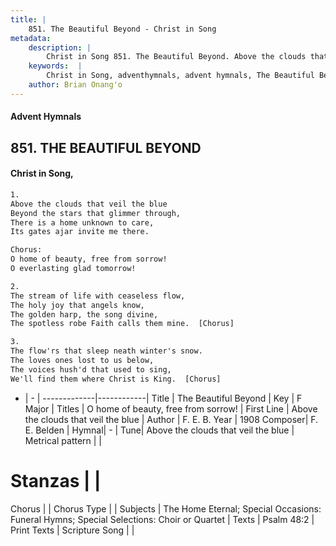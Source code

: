 ```yaml
---
title: |
    851. The Beautiful Beyond - Christ in Song
metadata:
    description: |
        Christ in Song 851. The Beautiful Beyond. Above the clouds that veil the blue Beyond the stars that glimmer through, There is a home unknown to care, Its gates ajar invite me there. Chorus: O home of beauty, free from sorrow! O everlasting glad tomorrow!
    keywords:  |
        Christ in Song, adventhymnals, advent hymnals, The Beautiful Beyond, Above the clouds that veil the blue. O home of beauty, free from sorrow!
    author: Brian Onang'o
---
```


#### Advent Hymnals
## 851. THE BEAUTIFUL BEYOND
####  Christ in Song,

```txt
1.
Above the clouds that veil the blue
Beyond the stars that glimmer through,
There is a home unknown to care,
Its gates ajar invite me there.

Chorus:
O home of beauty, free from sorrow!
O everlasting glad tomorrow!

2.
The stream of life with ceaseless flow,
The holy joy that angels know,
The golden harp, the song divine,
The spotless robe Faith calls them mine.  [Chorus]

3.
The flow'rs that sleep neath winter's snow.
The loves ones lost to us below,
The voices hush'd that used to sing,
We'll find them where Christ is King.  [Chorus]

```

- |   -  |
-------------|------------|
Title | The Beautiful Beyond |
Key | F Major |
Titles | O home of beauty, free from sorrow! |
First Line | Above the clouds that veil the blue |
Author | F. E. B.
Year | 1908
Composer| F. E. Belden |
Hymnal|  - |
Tune| Above the clouds that veil the blue |
Metrical pattern | |
# Stanzas |  |
Chorus |  |
Chorus Type |  |
Subjects | The Home Eternal; Special Occasions: Funeral Hymns; Special Selections: Choir or Quartet |
Texts | Psalm 48:2 |
Print Texts | 
Scripture Song |  |
    
